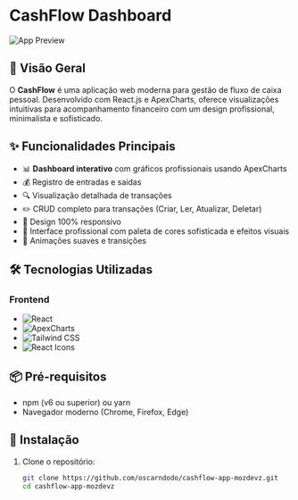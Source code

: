 # CashFlow Dashboard

![App Preview]("./screenshot-cashflow.png") <!-- Adicione uma imagem real do seu projeto aqui -->

## 📌 Visão Geral

O **CashFlow** é uma aplicação web moderna para gestão de fluxo de caixa pessoal. Desenvolvido com React.js e ApexCharts, oferece visualizações intuitivas para acompanhamento financeiro com um design profissional, minimalista e sofisticado.

## ✨ Funcionalidades Principais

- 📊 **Dashboard interativo** com gráficos profissionais usando ApexCharts
- 💰 Registro de entradas e saidas
- 🔍 Visualização detalhada de transações
- ✏️ CRUD completo para transações (Criar, Ler, Atualizar, Deletar)
- 📱 Design 100% responsivo
- 🎨 Interface profissional com paleta de cores sofisticada e efeitos visuais
- 🔄 Animações suaves e transições

## 🛠️ Tecnologias Utilizadas

### Frontend
- ![React](https://img.shields.io/badge/-React-61DAFB?logo=react&logoColor=white&style=flat)
- ![ApexCharts](https://img.shields.io/badge/-ApexCharts-FF4560?logo=apexcharts&logoColor=white&style=flat)
- ![Tailwind CSS](https://img.shields.io/badge/-Tailwind_CSS-38B2AC?logo=tailwind-css&logoColor=white&style=flat)
- ![React Icons](https://img.shields.io/badge/-React_Icons-F7DF1E?logo=react&logoColor=white&style=flat)

## 📦 Pré-requisitos

- npm (v6 ou superior) ou yarn
- Navegador moderno (Chrome, Firefox, Edge)

## 🚀 Instalação

1. Clone o repositório:
   ```bash
   git clone https://github.com/oscarndodo/cashflow-app-mozdevz.git
   cd cashflow-app-mozdevz

